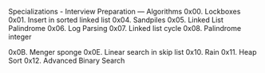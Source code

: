 Specializations - Interview Preparation ― Algorithms
0x00. Lockboxes 
0x01. Insert in sorted linked list
0x04. Sandpiles
0x05. Linked List Palindrome
0x06. Log Parsing
0x07. Linked list cycle
0x08. Palindrome integer



0x0B. Menger sponge
0x0E. Linear search in skip list
0x10. Rain
0x11. Heap Sort
0x12. Advanced Binary Search
